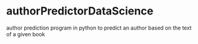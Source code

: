 # authorPredictorDataScience
author prediction program in python to predict an author based on the text of a given book
